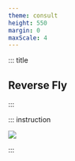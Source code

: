 ```yaml
---
theme: consult
height: 550
margin: 0
maxScale: 4
---
```

<!-- slide template="[[gym-ex]]" -->

::: title
## Reverse Fly
:::

::: instruction

![](https://i0.wp.com/thumbs.gfycat.com/ComplicatedGiddyKrill-size_restricted.gif?h=840)

:::